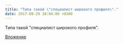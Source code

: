 ```yaml
---
title: "Типа такой \"специалист широкого профиля\"."
date: 2017-08-29 18:04:00 +0300
---
```


Типа такой "специалист широкого профиля".

[Вложение](https://vk.com/photo41076938_456241754)
